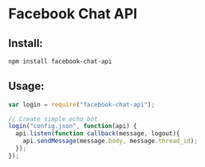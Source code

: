 # Facebook Chat API

## Install:
```bash
npm install facebook-chat-api
```

## Usage:
```javascript
var login = require("facebook-chat-api");

// Create simple echo bot
login("config.json", function(api) {
  api.listen(function callback(message, logout){
    api.sendMessage(message.body, message.thread_id);
  });
});

```

